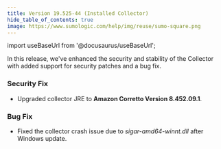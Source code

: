 ```yaml
---
title: Version 19.525-44 (Installed Collector)
hide_table_of_contents: true
image: https://www.sumologic.com/help/img/reuse/sumo-square.png
---
```


import useBaseUrl from '@docusaurus/useBaseUrl';

In this release, we've enhanced the security and stability of the Collector with added support for security patches and a bug fix.

### Security Fix

- Upgraded collector JRE to **Amazon Corretto Version 8.452.09.1**.

### Bug Fix

- Fixed the collector crash issue due to *sigar-amd64-winnt.dll* after Windows update.